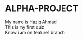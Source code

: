 # ALPHA-PROJECT
My name is Haziq Ahmad
<br>
This is my first quiz
<br>
Know i am on feature1 branch
 
